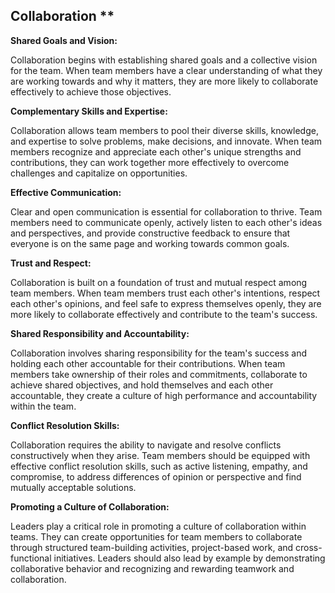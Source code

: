 ##  Collaboration **

**Shared Goals and Vision:**

Collaboration begins with establishing shared goals and a collective vision for the team. When team members have a clear understanding of what they are working towards and why it matters, they are more likely to collaborate effectively to achieve those objectives.

**Complementary Skills and Expertise:**

Collaboration allows team members to pool their diverse skills, knowledge, and expertise to solve problems, make decisions, and innovate. When team members recognize and appreciate each other's unique strengths and contributions, they can work together more effectively to overcome challenges and capitalize on opportunities.

**Effective Communication:**

Clear and open communication is essential for collaboration to thrive. Team members need to communicate openly, actively listen to each other's ideas and perspectives, and provide constructive feedback to ensure that everyone is on the same page and working towards common goals.

**Trust and Respect:** 

Collaboration is built on a foundation of trust and mutual respect among team members. When team members trust each other's intentions, respect each other's opinions, and feel safe to express themselves openly, they are more likely to collaborate effectively and contribute to the team's success.

**Shared Responsibility and Accountability:**

Collaboration involves sharing responsibility for the team's success and holding each other accountable for their contributions. When team members take ownership of their roles and commitments, collaborate to achieve shared objectives, and hold themselves and each other accountable, they create a culture of high performance and accountability within the team.

**Conflict Resolution Skills:**

Collaboration requires the ability to navigate and resolve conflicts constructively when they arise. Team members should be equipped with effective conflict resolution skills, such as active listening, empathy, and compromise, to address differences of opinion or perspective and find mutually acceptable solutions.

**Promoting a Culture of Collaboration:**

Leaders play a critical role in promoting a culture of collaboration within teams. They can create opportunities for team members to collaborate through structured team-building activities, project-based work, and cross-functional initiatives. Leaders should also lead by example by demonstrating collaborative behavior and recognizing and rewarding teamwork and collaboration.